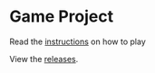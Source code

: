 # Game Project

Read the [instructions](https://github.com/hegehog8761/On-The-Farm-Game/blob/master/instructions.md) on how to play

View the [releases](https://github.com/hegehog8761/On-The-Farm-Game/releases).
